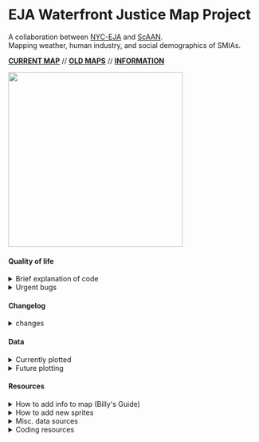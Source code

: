 # EJA Waterfront Justice Map Project
A collaboration between [NYC-EJA](http://www.nyc-eja.org/) and [ScAAN](http://scaan.net/).   
Mapping weather, human industry, and social demographics of SMIAs.    

[**CURRENT MAP**](http://scaan.net/waterfrontmap/) //
[**OLD MAPS**](http://www.tandfonline.com/doi/full/10.1080/13549839.2014.949644?scroll=top&needAccess=true) //
[**INFORMATION**](http://www.nyc-eja.org/campaigns/waterfront-justice-project/)


<img src="https://github.com/ScAAN/waterfrontmap/blob/master/Assets/demo.gif" width="350" height="350">

#### Quality of life
<details><summary>Brief explanation of code</summary>   

- `index.html`: main html file
- `\Assets`: folder containing images
- `index_old.html`: a saved copy from when all the code was in one file
- `waterfrontmap.css`: style sheet
- `waterfrontmap.js`: javascript which does mapbox stuff (i.e. making the map)
- `story.js`: javascript which controls story tab
- `explore.js`: javascript which controls explore tab
- `longtext.js`: declaration of global variables and info text - needs cleaning

</details>

<details><summary>Urgent bugs</summary>   

- [ ] add uninsured to vector data
- [ ] `diag` doesn't render seamlessly 

</details>

#### Changelog
<details><summary>changes</summary>  

- [x] (8/14) Percent uninsured and cosmetics -Maija 
- [x] (7/29) Checking off to-do list -Maija
- [x] (7/22) Deep cleaning +bugfixes -Maija
- [x] (7/18) Story mode, legend info, bulk storage + bugfixes
- [x] (6/25) Search bar -Maija
- [x] (6/18) Performance improvements -Billy 
- [ ] make explore information have consistent order
- [ ] add feedback form 
- [ ] pay  for icons
- [ ] upgrade story mode 
- [ ] get official tezt 
- [ ] Automate data conversion to vector
- [ ] New data
- [ ] [Comment any extra ideas here](https://docs.google.com/document/d/1FwlZTbRV0J3WiBpiMt1InUbtlwiGd-douNtTXKUXKMo/edit)

</details>

#### Data
<details><summary>Currently plotted</summary>   

-  (removed) NYC Basic Geography ([mapbox-streets-v7](https://www.mapbox.com/vector-tiles/mapbox-streets-v7/))
-  SMIA ([from NYC planning](https://www1.nyc.gov/site/planning/data-maps/open-data/dwn-wrp.page))
-  Percent people of color ([Census Bulk Download](http://census.ire.org/data/bulkdata.html))
-  Percent below poverty line ([Census fact finder](https://factfinder.census.gov/faces/nav/jsf/pages/index.xhtml))
-  Zoning ([inside NYC data portal](http://data.beta.nyc//dataset/635e26b3-2acf-4f55-8780-2619660fdf66/resource/e5528464-9a00-40a7-8b85-21e9b25d6c24/download/d52d598c77484806876b8f897d51f805nyczoning.geojson))
-  Hurricane Storm Surge ([SOURCE???](placeholder))
-  Median household income ([SOURCE???](placeholder))
-  EPA EPCRA Toxics Release Inventory (TRI) sites ([from EPA](https://www.epa.gov/toxics-release-inventory-tri-program/tri-basic-data-files-calendar-years-1987-2016), converted with [OGRE](http://ogre.adc4gis.com/))
- [superfund class 2 sites](https://www.dec.ny.gov/cfmx/extapps/derexternal/index.cfm?pageid=3)
- [active bulk storage facilities (CBS and MOSF)](https://www.dec.ny.gov/cfmx/extapps/derexternal/index.cfm?pageid=4)
- evacuation zone (SOURCE?)
- Percent uninsured (From CHS 2009 @ DOMH) ([source 1](https://a816-healthpsi.nyc.gov/epiquery/CHS/CHSXIndex.html) & [source 2](https://www1.nyc.gov/site/doh/data/health-tools/maps-gis-data-files-for-download.page))


</details>

<details><summary>Future plotting</summary>   

- [Future High Tide With sea level rise?](https://www1.nyc.gov/site/planning/data-maps/open-data.page#waterfront)
- [FEMA flood insurance](http://www.region2coastal.com/view-flood-maps-data/view-preliminary-flood-map-data/) (make sure to look at the metadata)
- post irene flooding
- Sandy Impacted zones
- manufacturing zoning districts (1-3)
- total population

</details>

#### Resources
<details><summary>How to add info to map (Billy's Guide)</summary>

<details><summary>Old/Basic guide</summary>

1. Convert to geojson (if necessary).
2. Use [mapshaper](http://mapshaper.org/) or similar website to check
   that the geography info in the geojson is correct.
3. Use the notebook `WFM_datahists` jupyter notebook in this directory
   to check the other properties (we should probably re-write the code
   there to make it a little easier to load in geojson and inspect the
   various properties).
4. You may need to add a field that is either a calculation on the
   existing properties (like `Perc_POC_P003009` in
   `reduced_census.geojson`) or a simplification of an existing property
   (like `Human_Readable_Zone` in `nyzd.geojson`)
5. Find the field you want to plot and determine its values.
6. Go to `index.html` and find the various `map.addLayer` commands. If
   your data is categorical, base it on the `"Zoning"` layer; if it's
   numerical, base it on the `"Percent People of Color"`
   layer. Use [Color Brewer](http://colorbrewer2.org/) to find colors
   (python's `seaborn` library also has a very good selection of
   palettes; you can see an example of how to get hex codes from
   `seaborn` at the top of the notebook). Make sure to give your layer
   a descriptive id.
7. Add a legend near the top with the other legends. This should be
   very similar to the `fill-color` field in your layer. Make sure
   your legend has a descriptive id.
8. Find the `toggleableLayerIds`, `toggleableLegendIds`, and
   `dataNames` variables at the bottom of the `index.html` files. Add
   the layer id to `toggleableLayerIds`, the layer id : legend id pair
   to `toggleableLegendIds`, and the property name : some explanatory
   text pair to `dataNames`..
9. That should be it! But it probably won't be. Your browser developer
   tools may help determine what's going on. Common issues are issues
   with the geojson's geography info (but step 2 should've helped you
   check that) and type issues (if the data is stored as a number and
   your comparing it to strings, for example).

</details>

Unfortunately, as of June 17, 2018, that's no longer how we're doing
this.   

In order
to
[improve performance](https://www.mapbox.com/help/mapbox-gl-js-performance/),
we're making all our data vector tilesets and combining them into one
source (both steps
use [tippecanoe](https://github.com/mapbox/tippecanoe); the
`tippecannoe.sh` script handles this, though you'll need to add
newdata sets as necessary). They then have to be uploaded to
billbrod's mapbox account. We probably want it to either be a ScAAN
mapbox account or a project-specific one (rather than a personal one),
eventually, but this will do for now.

The tileset we use is `data.mbtiles` in the Data directory (it can be
viewed using [mbview](https://github.com/mapbox/mbview), but we cannot
load data from a local tileset for some reason).

The above steps (Old/Basic guide) will still get data on the map and should be used for
testing and as a stop-gap, but eventually we'll want to make sure the
data is folded into the tileset we're using.

</details>

<details><summary>How to add new sprites</summary>

Adding new sprites is annoying. In order to do this, you need to:
create a custom sprite sheet
(using [spritezero](https://github.com/mapbox/spritezero)), put that
sprite sheet somewhere on the internet, and use a custom style.json to
point to it in
the
[sprite property](https://www.mapbox.com/mapbox-gl-js/style-spec/#sprite). Currently,
we do this using
the
[light v8 style.json](https://github.com/jingsam/mapbox-gl-styles/blob/master/Light.json),
which was the best one I could find. This is slightly different than
the light v9 we were using earlier.

A variety of Creative Commons-licensed icons can be found
at [the Noun Project](Porjechttps://thenounproject.com/), we then just
need to add about info appropriately (see about.txt in this
directory).

Once you download icons from there, open them up
using [Inkscape](https://inkscape.org/en/) and resize / recolor them
as needed. The `-15` icons in the default mapbox sprite sheet are 21 x
21 pixels, the `-11` ones are 17 by 17. Save these out appropriately,
then run `spritezero` in the directory containing (they must be svgs
and remember move all files you don't want in the sprite sheet) them
like so: `spritezero sprite .` This will create `sprite.png` and
`sprite.json`, which you shold move to the Assets directory in the
project (these spritezero commands can all be handled by the
`sprites.sh` script found in the Processing directory). Then, after
pushing to github, the line `"sprite":
"https://raw.githubusercontent.com/ScAAN/waterfrontmap/master/Assets/sprite",`
in your style.json will correctly load in the sprites.

</details>

<details><summary>Misc. data sources</summary>   

- [NYC shape files](https://www1.nyc.gov/site/planning/data-maps/open-data.page)
- [Demographic data from ACS](http://www1.nyc.gov/site/planning/data-maps/nyc-population/american-community-survey.page)
- [Census TIGER data](https://www.census.gov/geo/maps-data/data/tiger-data.html)
- [Neighborhood Data](http://data.beta.nyc/dataset/pediacities-nyc-neighborhoods)
- [Poverty Data](https://factfinder.census.gov/faces/tableservices/jsf/pages/productview.xhtml?src=bkmk)

</details>

<details><summary>Coding resources </summary>

- [mapbox-gl sprites](https://github.com/mapbox/mapbox-gl-styles/tree/master/sprites)
- [mapbox-gl geocoder control](https://github.com/mapbox/mapbox-gl-geocoder)
- [mapbox-gl-js style spec](https://www.mapbox.com/mapbox-gl-js/style-spec/)
- [mapbox-gl-js guide](https://www.mapbox.com/mapbox-gl-js/api/)
- [chloropleth tutorial](https://www.mapbox.com/help/choropleth-studio-gl-pt-1/)
- [choropleth example](https://www.mapbox.com/mapbox-gl-js/example/updating-choropleth/)
- [toggle layers example](https://www.mapbox.com/mapbox-gl-js/example/toggle-layers/)
- [static map API](https://www.mapbox.com/help/how-static-maps-work/)
- [making geojsons with python](http://geoffboeing.com/2015/10/exporting-python-data-geojson/)
- [tabbed browsing with CSS and js](https://www.w3schools.com/howto/howto_js_tabs.asp)
- [removing mapbox labels](https://stackoverflow.com/questions/43841144/remove-all-labels-on-mapbox-gl-js)

</details>
